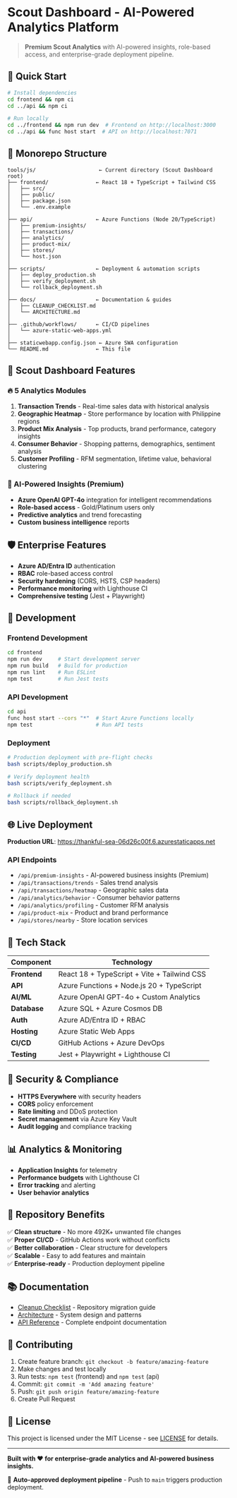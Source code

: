 # Scout Dashboard - AI-Powered Analytics Platform

> **Premium Scout Analytics** with AI-powered insights, role-based access, and enterprise-grade deployment pipeline.

## 🚀 Quick Start

```bash
# Install dependencies
cd frontend && npm ci
cd ../api && npm ci

# Run locally
cd ../frontend && npm run dev  # Frontend on http://localhost:3000
cd ../api && func host start  # API on http://localhost:7071
```

## 📂 Monorepo Structure

```
tools/js/                    ← Current directory (Scout Dashboard root)
├── frontend/               ← React 18 + TypeScript + Tailwind CSS
│   ├── src/
│   ├── public/
│   ├── package.json
│   └── .env.example
│
├── api/                    ← Azure Functions (Node 20/TypeScript)
│   ├── premium-insights/
│   ├── transactions/
│   ├── analytics/
│   ├── product-mix/
│   ├── stores/
│   └── host.json
│
├── scripts/                ← Deployment & automation scripts
│   ├── deploy_production.sh
│   ├── verify_deployment.sh
│   └── rollback_deployment.sh
│
├── docs/                   ← Documentation & guides
│   ├── CLEANUP_CHECKLIST.md
│   └── ARCHITECTURE.md
│
├── .github/workflows/      ← CI/CD pipelines
│   └── azure-static-web-apps.yml
│
├── staticwebapp.config.json ← Azure SWA configuration
└── README.md               ← This file
```

## 🎯 Scout Dashboard Features

### 🔥 5 Analytics Modules

1. **Transaction Trends** - Real-time sales data with historical analysis
2. **Geographic Heatmap** - Store performance by location with Philippine regions
3. **Product Mix Analysis** - Top products, brand performance, category insights
4. **Consumer Behavior** - Shopping patterns, demographics, sentiment analysis
5. **Customer Profiling** - RFM segmentation, lifetime value, behavioral clustering

### 🤖 AI-Powered Insights (Premium)

- **Azure OpenAI GPT-4o** integration for intelligent recommendations
- **Role-based access** - Gold/Platinum users only
- **Predictive analytics** and trend forecasting
- **Custom business intelligence** reports

## 🛡️ Enterprise Features

- **Azure AD/Entra ID** authentication
- **RBAC** role-based access control
- **Security hardening** (CORS, HSTS, CSP headers)
- **Performance monitoring** with Lighthouse CI
- **Comprehensive testing** (Jest + Playwright)

## 🔧 Development

### Frontend Development
```bash
cd frontend
npm run dev     # Start development server
npm run build   # Build for production
npm run lint    # Run ESLint
npm test        # Run Jest tests
```

### API Development
```bash
cd api
func host start --cors "*"  # Start Azure Functions locally
npm test                    # Run API tests
```

### Deployment
```bash
# Production deployment with pre-flight checks
bash scripts/deploy_production.sh

# Verify deployment health
bash scripts/verify_deployment.sh

# Rollback if needed
bash scripts/rollback_deployment.sh
```

## 🌐 Live Deployment

**Production URL**: https://thankful-sea-06d26c00f.6.azurestaticapps.net

### API Endpoints
- `/api/premium-insights` - AI-powered business insights (Premium)
- `/api/transactions/trends` - Sales trend analysis
- `/api/transactions/heatmap` - Geographic sales data
- `/api/analytics/behavior` - Consumer behavior patterns
- `/api/analytics/profiling` - Customer RFM analysis
- `/api/product-mix` - Product and brand performance
- `/api/stores/nearby` - Store location services

## 🎨 Tech Stack

| Component | Technology |
|-----------|------------|
| **Frontend** | React 18 + TypeScript + Vite + Tailwind CSS |
| **API** | Azure Functions + Node.js 20 + TypeScript |
| **AI/ML** | Azure OpenAI GPT-4o + Custom Analytics |
| **Database** | Azure SQL + Azure Cosmos DB |
| **Auth** | Azure AD/Entra ID + RBAC |
| **Hosting** | Azure Static Web Apps |
| **CI/CD** | GitHub Actions + Azure DevOps |
| **Testing** | Jest + Playwright + Lighthouse CI |

## 🔐 Security & Compliance

- **HTTPS Everywhere** with security headers
- **CORS** policy enforcement
- **Rate limiting** and DDoS protection
- **Secret management** via Azure Key Vault
- **Audit logging** and compliance tracking

## 📊 Analytics & Monitoring

- **Application Insights** for telemetry
- **Performance budgets** with Lighthouse CI
- **Error tracking** and alerting
- **User behavior analytics**

## 🧹 Repository Benefits

✅ **Clean structure** - No more 492K+ unwanted file changes  
✅ **Proper CI/CD** - GitHub Actions work without conflicts  
✅ **Better collaboration** - Clear structure for developers  
✅ **Scalable** - Easy to add features and maintain  
✅ **Enterprise-ready** - Production deployment pipeline  

## 📚 Documentation

- [Cleanup Checklist](docs/CLEANUP_CHECKLIST.md) - Repository migration guide
- [Architecture](docs/ARCHITECTURE.md) - System design and patterns
- [API Reference](docs/API.md) - Complete endpoint documentation

## 🤝 Contributing

1. Create feature branch: `git checkout -b feature/amazing-feature`
2. Make changes and test locally
3. Run tests: `npm test` (frontend) and `npm test` (api)
4. Commit: `git commit -m 'Add amazing feature'`
5. Push: `git push origin feature/amazing-feature`
6. Create Pull Request

## 📝 License

This project is licensed under the MIT License - see [LICENSE](LICENSE) for details.

---

**Built with ❤️ for enterprise-grade analytics and AI-powered business insights.**

🚀 **Auto-approved deployment pipeline** - Push to `main` triggers production deployment.